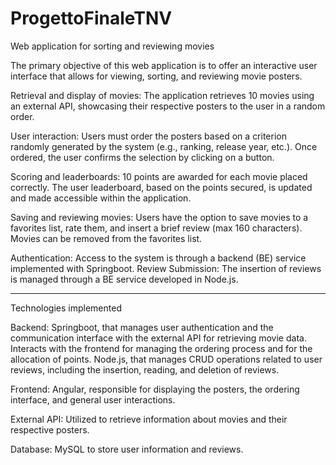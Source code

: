 # ProgettoFinaleTNV
Web application for sorting and reviewing movies

The primary objective of this web application is to offer an interactive user interface that allows for viewing, sorting, and reviewing movie posters.

Retrieval and display of movies:
The application retrieves 10 movies using an external API, showcasing their respective posters to the user in a random order.

User interaction:
Users must order the posters based on a criterion randomly generated by the system (e.g., ranking, release year, etc.).
Once ordered, the user confirms the selection by clicking on a button.

Scoring and leaderboards:
10 points are awarded for each movie placed correctly.
The user leaderboard, based on the points secured, is updated and made accessible within the application.

Saving and reviewing movies:
Users have the option to save movies to a favorites list, rate them, and insert a brief review (max 160 characters).
Movies can be removed from the favorites list.

Authentication: Access to the system is through a backend (BE) service implemented with Springboot.
Review Submission: The insertion of reviews is managed through a BE service developed in Node.js.

--------------------------------------------------------------------------------------------------------------------------------------------------------

Technologies implemented

Backend:
Springboot, that manages user authentication and the communication interface with the external API for retrieving movie data.
Interacts with the frontend for managing the ordering process and for the allocation of points.
Node.js, that manages CRUD operations related to user reviews, including the insertion, reading, and deletion of reviews.


Frontend:
Angular, responsible for displaying the posters, the ordering interface, and general user interactions.

External API:
Utilized to retrieve information about movies and their respective posters.

Database:
MySQL to store user information and reviews.
